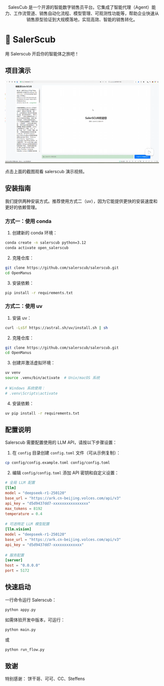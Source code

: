 
<p align="center">
SalesCub 是一个开源的智能数字销售员平台。它集成了智能代理（Agent）能力、工作流管道、销售自动化流程、模型管理、可观测性功能等，帮助企业快速从销售原型验证到大规模落地，实现高效、智能的销售转化。
</p>

# 👋 SalerScub


用 Salerscub 开启你的智能体之旅吧！


## 项目演示

[![OpenManus演示视频](https://github.com/salerscub/salerscub/blob/main/scub.png)](https://www.bilibili.com/video/BV1UyZSYuEmK/?vd_source=555d4d06d76dfcceeb83a9e9c3717834)

点击上面的截图观看 salerscub 演示视频。


## 安装指南

我们提供两种安装方式。推荐使用方式二（uv），因为它能提供更快的安装速度和更好的依赖管理。

### 方式一：使用 conda

1. 创建新的 conda 环境：

```bash
conda create -n salerscub python=3.12
conda activate open_salerscub
```

2. 克隆仓库：

```bash
git clone https://github.com/salerscub/salerscub.git
cd OpenManus
```

3. 安装依赖：

```bash
pip install -r requirements.txt
```

### 方式二：使用 uv

1. 安装 uv：

```bash
curl -LsSf https://astral.sh/uv/install.sh | sh
```

2. 克隆仓库：

```bash
git clone https://github.com/salerscub/salerscub.git
cd OpenManus
```

3. 创建并激活虚拟环境：

```bash
uv venv
source .venv/bin/activate  # Unix/macOS 系统

# Windows 系统使用：
# .venv\Scripts\activate
```

4. 安装依赖：

```bash
uv pip install -r requirements.txt
```

## 配置说明

Salerscub 需要配置使用的 LLM API，请按以下步骤设置：

1. 在 `config` 目录创建 `config.toml` 文件（可从示例复制）：

```bash
cp config/config.example.toml config/config.toml
```

2. 编辑 `config/config.toml` 添加 API 密钥和自定义设置：

```toml
# 全局 LLM 配置
[llm]
model = "deepseek-r1-250120"
base_url = "https://ark.cn-beijing.volces.com/api/v3"
api_key = "d5d9437dd7-xxxxxxxxxxxxxxxx"
max_tokens = 8192
temperature = 0.4

# 可选特定 LLM 模型配置
[llm.vision]
model = "deepseek-r1-250120"
base_url = "https://ark.cn-beijing.volces.com/api/v3"
api_key = "d5d9437dd7-xxxxxxxxxxxxx"

# 服务配置
[server]
host = "0.0.0.0"
port = 5172
```

## 快速启动

一行命令运行 Salerscub：

```bash
python appy.py
```

如需体验开发中版本，可运行：

```bash
python main.py
```
或
```bash
python run_flow.py
```

## 致谢

特别感谢：
饼干哥、可可、CC、Steffens

